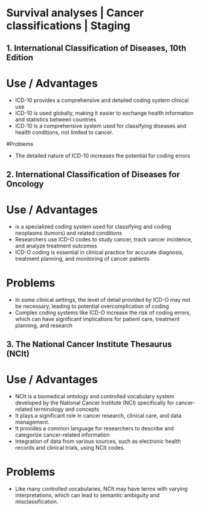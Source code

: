 # Survival analyses | Cancer classifications | Staging



## 1. International Classification of Diseases, 10th Edition
# Use / Advantages  

   - ICD-10 provides a comprehensive and detailed coding system
     clinical use
   - ICD-10 is used globally, making it easier to exchange health
     information and statistics between countries
   - ICD-10 is a comprehensive system used for classifying
     diseases and health conditions, not limited to cancer.


     
#Problems

- The detailed nature of ICD-10 increases the potential for coding errors

## 2.  International Classification of Diseases for Oncology
# Use / Advantages
   -  is a specialized coding system used for classifying and coding neoplasms (tumors) and related conditions
   -  Researchers use ICD-O codes to study cancer, track cancer incidence, and analyze treatment outcomes
   -  ICD-O coding is essential in clinical practice for accurate diagnosis, treatment planning, and monitoring of cancer patients

# Problems

- In some clinical settings, the level of detail provided by ICD-O may
  not be necessary, leading to potential overcomplication of coding
- Complex coding systems like ICD-O increase the risk of coding errors,
  which can have significant implications for patient care, treatment planning, and research


## 3. The National Cancer Institute Thesaurus (NCIt)
 
# Use / Advantages

  - NCIt is a biomedical ontology and controlled vocabulary system developed by the
    National Cancer Institute (NCI) specifically for cancer-related terminology and concepts
  - It plays a significant role in cancer research, clinical care, and data management.
  - It provides a common language for researchers
    to describe and categorize cancer-related information
  - Integration of data from various sources, such as electronic health records and clinical trials, using NCIt codes.
 
# Problems 

-  Like many controlled vocabularies, NCIt may have terms with varying interpretations,
   which can lead to semantic ambiguity and misclassification.
   

